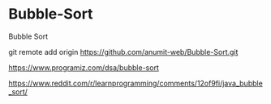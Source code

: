 # Bubble-Sort
Bubble Sort

git remote add origin https://github.com/anumit-web/Bubble-Sort.git

https://www.programiz.com/dsa/bubble-sort

https://www.reddit.com/r/learnprogramming/comments/12of9fi/java_bubble_sort/
